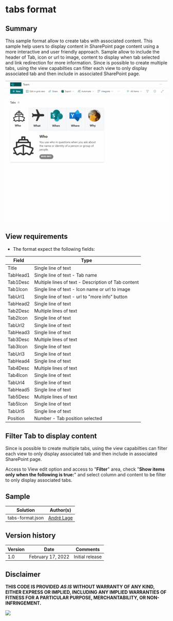 # tabs format 

## Summary
This sample format allow to create tabs with associated content. This sample help users to display content in SharePoint page content using a more interactive and user friendly approach. Sample allow to include the header of Tab, icon or url to image, content to display when tab selected and link redirection for more information.
Since is possible to create multiple tabs, using the view capabilties can filter each view to only display associated tab and then include in associated SharePoint page.

![tabs format](./assets/TabsFormatting.gif)

## View requirements
- The format expect the following fields:

Field |Type
--------|---------
Title | Single line of text 
TabHead1 | Single line of text  - Tab name
Tab1Desc | Multiple lines of text - Description of Tab content
Tab1Icon | Single line of text - Icon name or url to image
TabUrl1 | Single line of text  - url to "more info" button
TabHead2 | Single line of text 
Tab2Desc | Multiple lines of text
Tab2Icon | Single line of text 
TabUrl2 | Single line of text 
TabHead3 | Single line of text 
Tab3Desc | Multiple lines of text
Tab3Icon | Single line of text 
TabUrl3 | Single line of text 
TabHead4 | Single line of text 
Tab4Desc | Multiple lines of text
Tab4Icon | Single line of text 
TabUrl4 | Single line of text 
TabHead5 | Single line of text 
Tab5Desc | Multiple lines of text
Tab5Icon | Single line of text 
TabUrl5 | Single line of text 
Position | Number - Tab position selected

## Filter Tab to display content

Since is possible to create multiple tabs, using the view capabilties can filter each view to only display associated tab and then include in associated SharePoint page.

Access to View edit option and access to "**Filter**" area, check "**Show items only when the following is true:**" and select column and content to be filter to only display associated tabs.

## Sample

Solution|Author(s)
--------|---------
tabs-format.json | [André Lage](https://twitter.com/aaclage)

## Version history

Version|Date|Comments
-------|----|--------
1.0|February 17, 2022|Initial release


## Disclaimer
**THIS CODE IS PROVIDED *AS IS* WITHOUT WARRANTY OF ANY KIND, EITHER EXPRESS OR IMPLIED, INCLUDING ANY IMPLIED WARRANTIES OF FITNESS FOR A PARTICULAR PURPOSE, MERCHANTABILITY, OR NON-INFRINGEMENT.**

<img src="https://pnptelemetry.azurewebsites.net/list-formatting/view-samples/tabs-format" />

